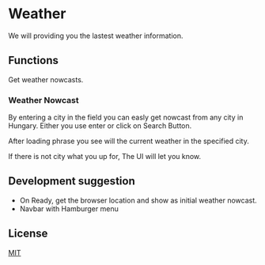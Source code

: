 # Weather

We will providing you the lastest weather information.

## Functions

Get weather nowcasts.

### Weather Nowcast

By entering a city in the field you can easly get nowcast from any city in Hungary.
Either you use enter or click on Search Button.

After loading phrase you see will the current weather in the specified city.

If there is not city what you up for, The UI will let you know.

## Development suggestion

- On Ready, get the browser location and show as initial weather nowcast.
- Navbar with Hamburger menu

## License

[MIT](https://choosealicense.com/licenses/mit/)
